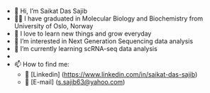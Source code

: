 - 👋 Hi, I’m Saikat Das Sajib
- :man_student: I have graduated in Molecular Biology and Biochemistry from University of Oslo, Norway
- :blossom: I love to learn new things and grow everyday 
- 👀 I’m interested in Next Generation Sequencing data analysis
- 🌱 I’m currently learning scRNA-seq data analysis
- 
- 📫 How to find me:
  - :office: [Linkedin] (https://www.linkedin.com/in/saikat-das-sajib)
  - :e-mail: [E-mail] (s.sajib63@yahoo.com)

<!---
saikatds-bd/saikatds-bd is a ✨ special ✨ repository because its `README.md` (this file) appears on your GitHub profile.
You can click the Preview link to take a look at your changes.
--->
